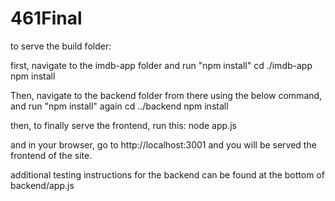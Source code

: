 # 461Final
to serve the build folder:

first, navigate to the imdb-app folder and run "npm install"
cd ./imdb-app
npm install

Then, navigate to the backend folder from there using the below command, and run "npm install" again
cd ../backend
npm install

then, to finally serve the frontend, run this:
node app.js

and in your browser, go to http://localhost:3001 and you will be served the frontend of the site. 

additional testing instructions for the backend can be found at the bottom of backend/app.js